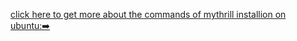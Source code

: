 [click here to get more about the commands of mythrill installion on ubuntu:➡️](https://mythril-classic.readthedocs.io/en/master/installation.html)
